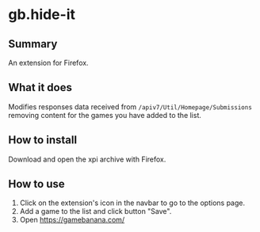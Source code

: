 # gb.hide-it

## Summary
An extension for Firefox.

## What it does
Modifies responses data received from `/apiv7/Util/Homepage/Submissions` removing content for the games you have added to the list.

## How to install
Download and open the xpi archive with Firefox.

## How to use
1. Click on the extension's icon in the navbar to go to the options page.
1. Add a game to the list and click button "Save".
1. Open https://gamebanana.com/